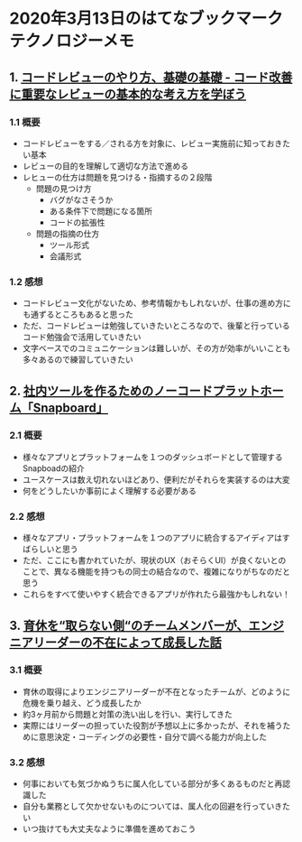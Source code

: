 # 2020年3月13日のはてなブックマークテクノロジーメモ

## 1. [コードレビューのやり方、基礎の基礎 - コード改善に重要なレビューの基本的な考え方を学ぼう](https://employment.en-japan.com/engineerhub/entry/2020/03/12/103000)

### 1.1 概要

- コードレビューをする／される方を対象に、レビュー実施前に知っておきたい基本
- レビューの目的を理解して適切な方法で進める
- レヒューの仕方は問題を見つける・指摘するの２段階
  - 問題の見つけ方
    - バグがなさそうか
    - ある条件下で問題になる箇所
    - コードの拡張性
  - 問題の指摘の仕方
    - ツール形式
    - 会議形式

### 1.2 感想

- コードレビュー文化がないため、参考情報かもしれないが、仕事の進め方にも通ずるところもあると思った
- ただ、コードレビューは勉強していきたいところなので、後輩と行っているコード勉強会で活用していきたい
- 文字ベースでのコミュニケーションは難しいが、その方が効率がいいことも多々あるので練習していきたい

## 2. [社内ツールを作るためのノーコードプラットホーム「Snapboard」](https://jp.techcrunch.com/2020/03/12/2020-03-10-yc-backed-snapboard-is-a-no-code-platform-for-building-internal-tools/)

### 2.1 概要

- 様々なアプリとプラットフォームを１つのダッシュボードとして管理するSnapboadの紹介
- ユースケースは数え切れないほどあり、便利だがそれらを実装するのは大変
- 何をどうしたいか事前によく理解する必要がある

### 2.2 感想

- 様々なアプリ・プラットフォームを１つのアプリに統合するアイディアはすばらしいと思う
- ただ、ここにも書かれていたが、現状のUX（おそらくUI）が良くないとのことで、異なる機能を持つもの同士の結合なので、複雑になりがちなのだと思う
- これらをすべて使いやすく統合できるアプリが作れたら最強かもしれない！

## 3. [育休を“取らない側“のチームメンバーが、エンジニアリーダーの不在によって成長した話](https://tech.smartcamp.co.jp/entry/childcare-leave-engineer-leader)

### 3.1 概要

- 育休の取得によりエンジニアリーダーが不在となったチームが、どのように危機を乗り越え、どう成長したか
- 約3ヶ月前から問題と対策の洗い出しを行い、実行してきた
- 実際にはリーダーの担っていた役割が予想以上に多かったが、それを補うために意思決定・コーディングの必要性・自分で調べる能力が向上した

### 3.2 感想

- 何事においても気づかぬうちに属人化している部分が多くあるものだと再認識した
- 自分も業務として欠かせないものについては、属人化の回避を行っていきたい
- いつ抜けても大丈夫なように準備を進めておこう
